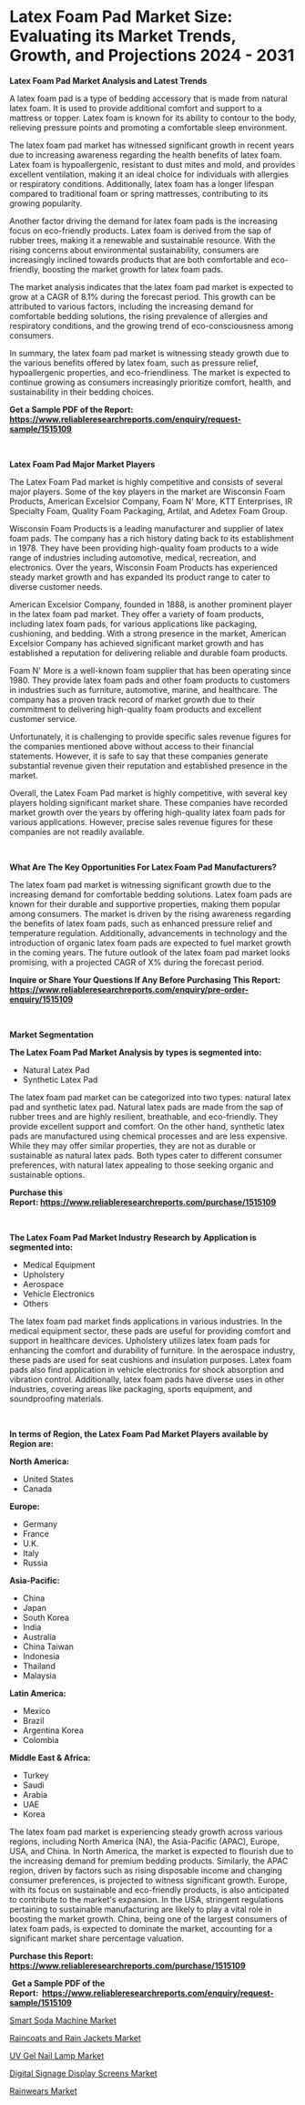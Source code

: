 <p><h1>Latex Foam Pad Market Size: Evaluating its Market Trends, Growth, and Projections 2024 - 2031</h1></p><p><strong>Latex Foam Pad Market Analysis and Latest Trends</strong></p>
<p><p>A latex foam pad is a type of bedding accessory that is made from natural latex foam. It is used to provide additional comfort and support to a mattress or topper. Latex foam is known for its ability to contour to the body, relieving pressure points and promoting a comfortable sleep environment.</p><p>The latex foam pad market has witnessed significant growth in recent years due to increasing awareness regarding the health benefits of latex foam. Latex foam is hypoallergenic, resistant to dust mites and mold, and provides excellent ventilation, making it an ideal choice for individuals with allergies or respiratory conditions. Additionally, latex foam has a longer lifespan compared to traditional foam or spring mattresses, contributing to its growing popularity.</p><p>Another factor driving the demand for latex foam pads is the increasing focus on eco-friendly products. Latex foam is derived from the sap of rubber trees, making it a renewable and sustainable resource. With the rising concerns about environmental sustainability, consumers are increasingly inclined towards products that are both comfortable and eco-friendly, boosting the market growth for latex foam pads.</p><p>The market analysis indicates that the latex foam pad market is expected to grow at a CAGR of 8.1% during the forecast period. This growth can be attributed to various factors, including the increasing demand for comfortable bedding solutions, the rising prevalence of allergies and respiratory conditions, and the growing trend of eco-consciousness among consumers.</p><p>In summary, the latex foam pad market is witnessing steady growth due to the various benefits offered by latex foam, such as pressure relief, hypoallergenic properties, and eco-friendliness. The market is expected to continue growing as consumers increasingly prioritize comfort, health, and sustainability in their bedding choices.</p></p>
<p><strong>Get a Sample PDF of the Report:&nbsp; <a href="https://www.reliableresearchreports.com/enquiry/request-sample/1515109">https://www.reliableresearchreports.com/enquiry/request-sample/1515109</a></strong></p>
<p>&nbsp;</p>
<p><strong>Latex Foam Pad Major Market Players</strong></p>
<p><p>The Latex Foam Pad market is highly competitive and consists of several major players. Some of the key players in the market are Wisconsin Foam Products, American Excelsior Company, Foam N' More, KTT Enterprises, IR Specialty Foam, Quality Foam Packaging, Artilat, and Adetex Foam Group.</p><p>Wisconsin Foam Products is a leading manufacturer and supplier of latex foam pads. The company has a rich history dating back to its establishment in 1978. They have been providing high-quality foam products to a wide range of industries including automotive, medical, recreation, and electronics. Over the years, Wisconsin Foam Products has experienced steady market growth and has expanded its product range to cater to diverse customer needs.</p><p>American Excelsior Company, founded in 1888, is another prominent player in the latex foam pad market. They offer a variety of foam products, including latex foam pads, for various applications like packaging, cushioning, and bedding. With a strong presence in the market, American Excelsior Company has achieved significant market growth and has established a reputation for delivering reliable and durable foam products.</p><p>Foam N' More is a well-known foam supplier that has been operating since 1980. They provide latex foam pads and other foam products to customers in industries such as furniture, automotive, marine, and healthcare. The company has a proven track record of market growth due to their commitment to delivering high-quality foam products and excellent customer service.</p><p>Unfortunately, it is challenging to provide specific sales revenue figures for the companies mentioned above without access to their financial statements. However, it is safe to say that these companies generate substantial revenue given their reputation and established presence in the market.</p><p>Overall, the Latex Foam Pad market is highly competitive, with several key players holding significant market share. These companies have recorded market growth over the years by offering high-quality latex foam pads for various applications. However, precise sales revenue figures for these companies are not readily available.</p></p>
<p>&nbsp;</p>
<p><strong>What Are The Key Opportunities For Latex Foam Pad Manufacturers?</strong></p>
<p><p>The latex foam pad market is witnessing significant growth due to the increasing demand for comfortable bedding solutions. Latex foam pads are known for their durable and supportive properties, making them popular among consumers. The market is driven by the rising awareness regarding the benefits of latex foam pads, such as enhanced pressure relief and temperature regulation. Additionally, advancements in technology and the introduction of organic latex foam pads are expected to fuel market growth in the coming years. The future outlook of the latex foam pad market looks promising, with a projected CAGR of X% during the forecast period.</p></p>
<p><strong>Inquire or Share Your Questions If Any Before Purchasing This Report: <a href="https://www.reliableresearchreports.com/enquiry/pre-order-enquiry/1515109">https://www.reliableresearchreports.com/enquiry/pre-order-enquiry/1515109</a></strong></p>
<p>&nbsp;</p>
<p><strong>Market Segmentation</strong></p>
<p><strong>The Latex Foam Pad Market Analysis by types is segmented into:</strong></p>
<p><ul><li>Natural Latex Pad</li><li>Synthetic Latex Pad</li></ul></p>
<p><p>The latex foam pad market can be categorized into two types: natural latex pad and synthetic latex pad. Natural latex pads are made from the sap of rubber trees and are highly resilient, breathable, and eco-friendly. They provide excellent support and comfort. On the other hand, synthetic latex pads are manufactured using chemical processes and are less expensive. While they may offer similar properties, they are not as durable or sustainable as natural latex pads. Both types cater to different consumer preferences, with natural latex appealing to those seeking organic and sustainable options.</p></p>
<p><strong>Purchase this Report:&nbsp;<a href="https://www.reliableresearchreports.com/purchase/1515109">https://www.reliableresearchreports.com/purchase/1515109</a></strong></p>
<p>&nbsp;</p>
<p><strong>The Latex Foam Pad Market Industry Research by Application is segmented into:</strong></p>
<p><ul><li>Medical Equipment</li><li>Upholstery</li><li>Aerospace</li><li>Vehicle Electronics</li><li>Others</li></ul></p>
<p><p>The latex foam pad market finds applications in various industries. In the medical equipment sector, these pads are useful for providing comfort and support in healthcare devices. Upholstery utilizes latex foam pads for enhancing the comfort and durability of furniture. In the aerospace industry, these pads are used for seat cushions and insulation purposes. Latex foam pads also find application in vehicle electronics for shock absorption and vibration control. Additionally, latex foam pads have diverse uses in other industries, covering areas like packaging, sports equipment, and soundproofing materials.</p></p>
<p>&nbsp;</p>
<p><strong>In terms of Region, the Latex Foam Pad Market Players available by Region are:</strong></p>
<p>
    <p> <strong> North America: </strong>
        <ul>
            <li>United States</li>
            <li>Canada</li>
        </ul>
        </p> 
    <p> <strong> Europe: </strong>
        <ul>
            <li>Germany</li>
            <li>France</li>
            <li>U.K.</li>
            <li>Italy</li>
            <li>Russia</li>
        </ul>
        </p> 
    <p> <strong> Asia-Pacific: </strong>
        <ul>
            <li>China</li>
            <li>Japan</li>
            <li>South Korea</li>
            <li>India</li>
            <li>Australia</li>
            <li>China Taiwan</li>
            <li>Indonesia</li>
            <li>Thailand</li>
            <li>Malaysia</li>
        </ul>
        </p> 
    <p> <strong> Latin America: </strong>
        <ul>
            <li>Mexico</li>
            <li>Brazil</li>
            <li>Argentina Korea</li>
            <li>Colombia</li>
        </ul>
        </p> 
    <p> <strong> Middle East & Africa: </strong>
        <ul>
            <li>Turkey</li>
            <li>Saudi</li>
            <li>Arabia</li>
            <li>UAE</li>
            <li>Korea</li>
        </ul>
    </p>
    </p>
<p><p>The latex foam pad market is experiencing steady growth across various regions, including North America (NA), the Asia-Pacific (APAC), Europe, USA, and China. In North America, the market is expected to flourish due to the increasing demand for premium bedding products. Similarly, the APAC region, driven by factors such as rising disposable income and changing consumer preferences, is projected to witness significant growth. Europe, with its focus on sustainable and eco-friendly products, is also anticipated to contribute to the market's expansion. In the USA, stringent regulations pertaining to sustainable manufacturing are likely to play a vital role in boosting the market growth. China, being one of the largest consumers of latex foam pads, is expected to dominate the market, accounting for a significant market share percentage valuation.</p></p>
<p><strong>Purchase this Report: <a href="https://www.reliableresearchreports.com/purchase/1515109">https://www.reliableresearchreports.com/purchase/1515109</a></strong></p>
<p>&nbsp;<strong>Get a Sample PDF of the Report:&nbsp;&nbsp;<a href="https://www.reliableresearchreports.com/enquiry/request-sample/1515109">https://www.reliableresearchreports.com/enquiry/request-sample/1515109</a></strong></p>
<p><strong></strong></p>
<p><p><a href="https://github.com/sndrkn/Market-Research-Report-List-2/blob/main/smart-soda-machine-market.md">Smart Soda Machine Market</a></p><p><a href="https://github.com/amae102299/Market-Research-Report-List-2/blob/main/raincoats-and-rain-jackets-market.md">Raincoats and Rain Jackets Market</a></p><p><a href="https://github.com/melchekhinf/Market-Research-Report-List-2/blob/main/uv-gel-nail-lamp-market.md">UV Gel Nail Lamp Market</a></p><p><a href="https://github.com/merzlyukov93/Market-Research-Report-List-2/blob/main/digital-signage-display-screens-market.md">Digital Signage Display Screens Market</a></p><p><a href="https://github.com/prosalinda88/Market-Research-Report-List-2/blob/main/rainwears-market.md">Rainwears Market</a></p></p>